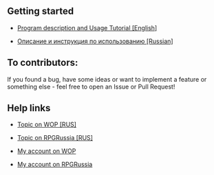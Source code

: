 ## Getting started
* [Program description and Usage Tutorial [English]](https://github.com/AnImperialMan/GothicSaveEditor/wiki/Description-&-Usage-Tutorial)

* [Описание и инструкция по использованию [Russian] ](https://github.com/AnImperialMan/GothicSaveEditor/wiki/%D0%A0%D1%83%D1%81%D1%81%D0%BA%D0%BE%D0%B5-%D0%BE%D0%BF%D0%B8%D1%81%D0%B0%D0%BD%D0%B8%D0%B5-&-%D0%98%D0%BD%D1%81%D1%82%D1%80%D1%83%D0%BA%D1%86%D0%B8%D1%8F)

## To contributors:
If you found a bug, have some ideas or want to implement a feature or something else - feel free to open an Issue or Pull Request!

## Help links
* [Topic on WOP [RUS]](https://worldofplayers.ru/threads/41806)

* [Topic on RPGRussia [RUS]](https://rpgrussia.com/resources/gothic-save-editor-gse.664/)

* [My account on WOP](https://worldofplayers.ru/members/104478/)

* [My account on RPGRussia](https://rpgrussia.com/members/rightman.13187/)

